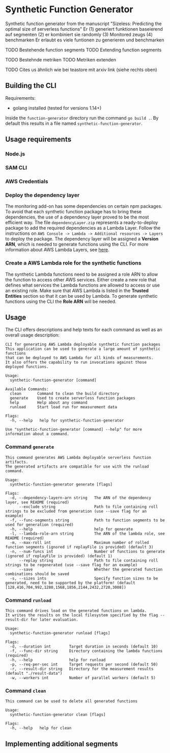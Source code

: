 # Synthetic Function Generator
Synthetic function generator from the manuscript "Sizeless: Predicting the optimal size of serverless functions" 
Er (1) generiert funktionen baseierend auf segmenten (2) er kombiniert sie randomly (3) Monitored zeugs (4) benchmarken
Er erlaubt es viele funtionen zu generieren und benchmarken

TODO Bestehende function segments
TODO Extending function segments

TODO Bestehnde metriken
TODO Metriken extenden

TODO Cites us ähnlich wie bei teastore mit arxiv link (siehe rechts oben)
## Building the CLI

Requirements:

- golang installed (tested for versions 1.14+)

Inside the `function-generator` directory run the command `go build .`.
By default this results in a file named `synthetic-function-generator`.

## Usage requirements

### Node.js

### SAM CLI

### AWS Credentials

### Deploy the dependency layer
The monitoring add-on has some dependencies on certain npm packages.
To avoid that each synthetic function package has to bring these dependencies, the use of a dependency layer proved to be the most efficient way.
The file `dependencyLayer.zip` represents a ready-to-deploy package to add the required dependencies as a Lambda Layer. Follow the instructions on `AWS Console -> Lambda -> Additional resources -> Layers` to deploy the package.
The dependency layer will be assigned a **Version ARN**, which is needed to generate functions using the CLI.
For more information about AWS Lambda Layers, see [here](https://docs.aws.amazon.com/lambda/latest/dg/configuration-layers.html).

### Create a AWS Lambda role for the synthetic functions
The synthetic Lambda functions need to be assigned a role ARN to allow the function to access other AWS services.
Either create a new role that defines what services the Lambda functions are allowed to access or use an existing role.
Make sure that AWS Lambda is listed in the **Trusted Entities** section so that it can be used by Lambda.
To generate synthetic functions using the CLI the **Role ARN** will be needed.

## Usage

The CLI offers descriptions and help texts for each command as well as an overall usage description:

```
CLI for generating AWS Lambda deployable synthetic function packages
This application can be used to generate a large amount of synthetic functions
that can be deployed to AWS Lambda for all kinds of measurements.
It also offers the capability to run invocations against those deployed functions.

Usage:
  synthetic-function-generator [command]

Available Commands:
  clean       Command to clean the build directory
  generate    Used to create serverless function packages
  help        Help about any command
  runload     Start load run for measurement data

Flags:
  -h, --help   help for synthetic-function-generator

Use "synthetic-function-generator [command] --help" for more information about a command.
```

### Command `generate`

```
This command generates AWS Lambda deployable serverless function artifacts.
The generated artifacts are compatible for use with the runload command.

Usage:
  synthetic-function-generator generate [flags]

Flags:
  -d, --dependency-layern-arn string   The ARN of the dependency layer, see README (required)
      --exclude string                 Path to file containing roll strings to be excluded from generation (use --save flag for an example)
  -f, --func-segments string           Path to function segments to be used for generation (required)
  -h, --help                           help for generate
  -l, --lambda-role-arn string         The ARN of the lambda role, see README (required)
  -m, --max-roll int                   Maximum number of rolled function segments (ignored if replayFile is provided) (default 3)
  -n, --num-funcs int                  Number of functions to generate (ignored if replayFile is provided) (default 1)
      --replay string                  Path to file containing roll strings to be regenerated (use --save flag for an example)
      --save                           Whether the generated function combinations should be saved
  -s, --sizes ints                     Specify function sizes to be generated, need to be supported by the platform! (default [128,416,704,992,1280,1568,1856,2144,2432,2720,3008])
```

### Command `runload`

```
This command drives load on the generated functions on lambda.
It writes the results on the local filesystem specified by the flag --result-dir for later evaluation.

Usage:
  synthetic-function-generator runload [flags]

Flags:
  -d, --duration int        Target duration in seconds (default 10)
  -f, --func-dir string     Directory containing the lambda functions (required)
  -h, --help                help for runload
  -p, --req-per-sec int     Target requests per second (default 50)
  -r, --result-dir string   Directory for the measurement results (default "./result-data")
  -w, --workers int         Number of parallel workers (default 5)
```

### Command `clean`

```
This command can be used to delete all generated functions

Usage:
  synthetic-function-generator clean [flags]

Flags:
  -h, --help   help for clean
```

## Implementing additional segments
